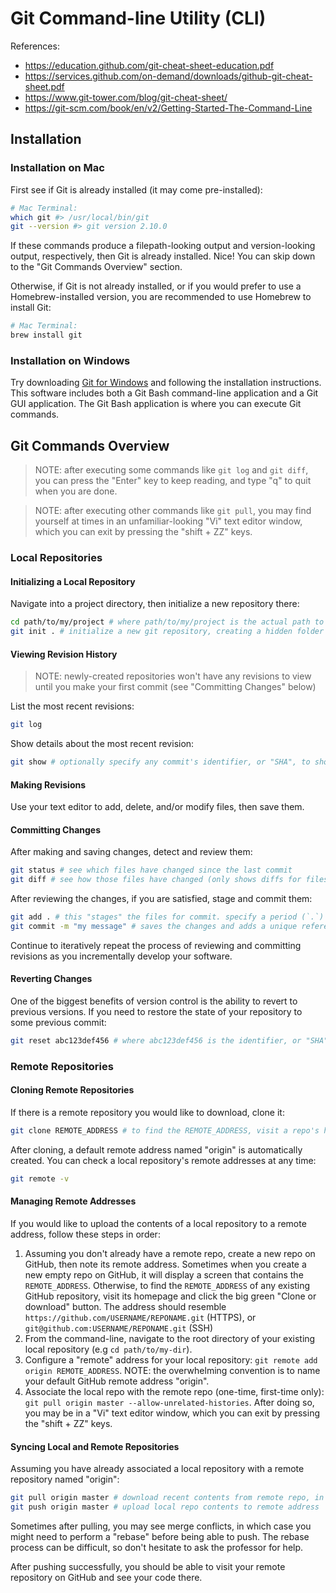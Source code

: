 # Git Command-line Utility (CLI)

References:

  + https://education.github.com/git-cheat-sheet-education.pdf
  + https://services.github.com/on-demand/downloads/github-git-cheat-sheet.pdf
  + https://www.git-tower.com/blog/git-cheat-sheet/
  + https://git-scm.com/book/en/v2/Getting-Started-The-Command-Line

## Installation

### Installation on Mac

First see if Git is already installed (it may come pre-installed):

```sh
# Mac Terminal:
which git #> /usr/local/bin/git
git --version #> git version 2.10.0
```

If these commands produce a filepath-looking output and version-looking output, respectively, then Git is already installed. Nice! You can skip down to the "Git Commands Overview" section.

Otherwise, if Git is not already installed, or if you would prefer to use a Homebrew-installed version, you are recommended to use Homebrew to install Git:

```sh
# Mac Terminal:
brew install git
```

### Installation on Windows

Try downloading [Git for Windows](https://gitforwindows.org/) and following the installation instructions. This software includes both a Git Bash command-line application and a Git GUI application. The Git Bash application is where you can execute Git commands.











## Git Commands Overview

> NOTE: after executing some commands like `git log` and `git diff`, you can press the "Enter" key to keep reading, and type "q" to quit when you are done.

> NOTE: after executing other commands like `git pull`, you may find yourself at times in an unfamiliar-looking "Vi" text editor window, which you can exit by pressing the "shift + ZZ" keys.

### Local Repositories

#### Initializing a Local Repository

Navigate into a project directory, then initialize a new repository there:

```sh
cd path/to/my/project # where path/to/my/project is the actual path to your project directory
git init . # initialize a new git repository, creating a hidden folder called .git in your project's root directory
```

#### Viewing Revision History

> NOTE: newly-created repositories won't have any revisions to view until you make your first commit (see "Committing Changes" below)

List the most recent revisions:

```sh
git log
```

Show details about the most recent revision:

```sh
git show # optionally specify any commit's identifier, or "SHA", to show that specific commit (e.g. `git show a5290eda34e9e0d89b90ae1cc01afe7753c294b8`)
```

#### Making Revisions

Use your text editor to add, delete, and/or modify files, then save them.

#### Committing Changes

After making and saving changes, detect and review them:

```sh
git status # see which files have changed since the last commit
git diff # see how those files have changed (only shows diffs for files that existed during the last version, not for newly created files)
```

After reviewing the changes, if you are satisfied, stage and commit them:

```sh
git add . # this "stages" the files for commit. specify a period (`.`) to add all changed files, or specify a single filename to add only that file (e.g. `git add path/to/file.py`)
git commit -m "my message" # saves the changes and adds a unique reference identifier for this particular version
```

Continue to iteratively repeat the process of reviewing and committing revisions as you incrementally develop your software.

#### Reverting Changes

One of the biggest benefits of version control is the ability to revert to previous versions. If you need to restore the state of your repository to some previous commit:

```sh
git reset abc123def456 # where abc123def456 is the identifier, or "SHA", of the commit you would like to revert to
```

### Remote Repositories

#### Cloning Remote Repositories

If there is a remote repository you would like to download, clone it:

```sh
git clone REMOTE_ADDRESS # to find the REMOTE_ADDRESS, visit a repo's homepage on GitHub and click the big green button on the right side that says "Clone or download". The address should resemble https://github.com/USERNAME/REPONAME.git (HTTPS), or `git@github.com:USERNAME/REPONAME.git` (SSH)
```

After cloning, a default remote address named "origin" is automatically created. You can check a local repository's remote addresses at any time:

```sh
git remote -v
```

#### Managing Remote Addresses

If you would like to upload the contents of a local repository to a remote address, follow these steps in order:

  1. Assuming you don't already have a remote repo, create a new repo on GitHub, then note its remote address. Sometimes when you create a new empty repo on GitHub, it will display a screen that contains the `REMOTE_ADDRESS`. Otherwise, to find the `REMOTE_ADDRESS` of any existing GitHub repository, visit its homepage and click the big green "Clone or download" button. The address should resemble `https://github.com/USERNAME/REPONAME.git` (HTTPS), or `git@github.com:USERNAME/REPONAME.git` (SSH)
  2. From the command-line, navigate to the root directory of your existing local repository (e.g `cd path/to/my-dir`).
  3. Configure a "remote" address for your local repository: `git remote add origin REMOTE_ADDRESS`. NOTE: the overwhelming convention is to name your default GitHub remote address "origin".
  4. Associate the local repo with the remote repo (one-time, first-time only): `git pull origin master --allow-unrelated-histories`. After doing so, you may be in a "Vi" text editor window, which you can exit by pressing the "shift + ZZ" keys.

#### Syncing Local and Remote Repositories

Assuming you have already associated a local repository with a remote repository named "origin":

```sh
git pull origin master # download recent contents from remote repo, in case changes have been made to the remote repository since you last pushed.
git push origin master # upload local repo contents to remote address
```

Sometimes after pulling, you may see merge conflicts, in which case you might need to perform a "rebase" before being able to push. The rebase process can be difficult, so don't hesitate to ask the professor for help.

After pushing successfully, you should be able to visit your remote repository on GitHub and see your code there.

